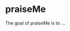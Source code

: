 
<!-- README.md is generated from README.Rmd. Please edit that file -->

# praiseMe

<!-- badges: start -->
<!-- badges: end -->

The goal of praiseMe is to …
